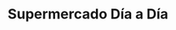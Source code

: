 ---
title: "Supermercado Día a Día"
url: /caracas/supermercado-dia-a-dia-av-principal-de-ud-4/
shop: Supermarkt
---